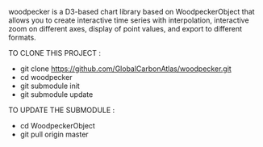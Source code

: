 woodpecker is a D3-based chart library based on WoodpeckerObject that allows you to create interactive time series with interpolation, interactive zoom on different axes, display of point values, and export to different formats.


TO CLONE THIS PROJECT :
  - git clone https://github.com/GlobalCarbonAtlas/woodpecker.git
  - cd woodpecker
  - git submodule init
  - git submodule update

TO UPDATE THE SUBMODULE :
  - cd WoodpeckerObject
  - git pull origin master

